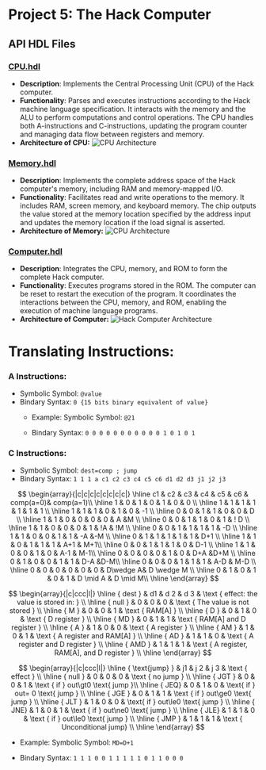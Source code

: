 # Project 5: The Hack Computer

## API HDL Files

### [CPU.hdl](Project5/CPU.hdl)
- **Description**: Implements the Central Processing Unit (CPU) of the Hack computer.
- **Functionality**: Parses and executes instructions according to the Hack machine language specification. It interacts with the memory and the ALU to perform computations and control operations. The CPU handles both A-instructions and C-instructions, updating the program counter and managing data flow between registers and memory.
- **Architecture of CPU:**
![CPU Architecture](https://i.sstatic.net/emWTfTvI.png)

### [Memory.hdl](Project5/Memory.hdl)
- **Description**: Implements the complete address space of the Hack computer's memory, including RAM and memory-mapped I/O.
- **Functionality**: Facilitates read and write operations to the memory. It includes RAM, screen memory, and keyboard memory. The chip outputs the value stored at the memory location specified by the address input and updates the memory location if the load signal is asserted.
- **Architecture of Memory:**
![CPU Architecture](https://i.sstatic.net/51MRItuH.png)

### [Computer.hdl](Project5/Computer.hdl)
- **Description**: Integrates the CPU, memory, and ROM to form the complete Hack computer.
- **Functionality**: Executes programs stored in the ROM. The computer can be reset to restart the execution of the program. It coordinates the interactions between the CPU, memory, and ROM, enabling the execution of machine language programs.
- **Architecture of Computer:**
![Hack Computer Architecture](https://i.sstatic.net/cwLb8LVg.png)

# Translating Instructions:

### A Instructions:

- Symbolic Symbol: `@value`
- Bindary Syntax:  `0 {15 bits binary equivalent of value}`    
   - Example: Symbolic Symbol: `@21` 

   - Bindary Syntax:  `0 0 0 0 0 0 0 0 0 0 0 1 0 1 0 1`
   

### C Instructions:

- Symbolic Symbol: `dest=comp ; jump`
- Bindary Syntax:  `1 1 1 a c1 c2 c3 c4 c5 c6 d1 d2 d3 j1 j2 j3`

$$
\begin{array}{|c|c|c|c|c|c|c|c|}
\hline c1 & c2 & c3 & c4 & c5 & c6 & comp(a=0)& comp(a=1)\\
\hline 1 & 0 & 1 & 0 & 1 & 0 & 0 \\
\hline 1 & 1 & 1 & 1 & 1 & 1 & 1 \\
\hline 1 & 1 & 1 & 0 & 1 & 0 & -1 \\
\hline 0 & 0 & 1 & 1 & 0 & 0 & D \\
\hline 1 & 1 & 0 & 0 & 0 & 0 & A &M \\
\hline 0 & 0 & 1 & 1 & 0 & 1 & ! D \\
\hline 1 & 1 & 0 & 0 & 0 & 1 & !A & !M \\
\hline 0 & 0 & 1 & 1 & 1 & 1 & -D \\
\hline 1 & 1 & 0 & 0 & 1 & 1 & -A &-M \\
\hline 0 & 1 & 1 & 1 & 1 & 1 & D+1 \\
\hline 1 & 1 & 0 & 1 & 1 & 1 & A+1 & M+1\\
\hline 0 & 0 & 1 & 1 & 1 & 0 & D-1 \\
\hline 1 & 1 & 0 & 0 & 1 & 0 & A-1 & M-1\\
\hline 0 & 0 & 0 & 0 & 1 & 0 & D+A &D+M \\
\hline 0 & 1 & 0 & 0 & 1 & 1 & D-A  &D-M\\
\hline 0 & 0 & 0 & 1 & 1 & 1 & A-D & M-D \\
\hline 0 & 0 & 0 & 0 & 0 & 0 & D\wedge  A& D \wedge M \\
\hline 0 & 1 & 0 & 1 & 0 & 1 & D \mid A & D \mid M\\
\hline \end{array}
$$

$$
\begin{array}{|c|ccc|l|}
\hline { dest } & d1 & d 2 & d 3 & \text { effect: the value is stored in: } \\
\hline  { null } & 0 & 0 & 0 & \text { The value is not stored } \\
\hline { M } & 0 & 0 & 1 & \text { RAM[A] } \\
\hline { D } & 0 & 1 & 0 & \text { D register } \\
\hline { MD } & 0 & 1 & 1 & \text { RAM[A] and D register } \\
\hline { A } & 1 & 0 & 0 & \text { A register } \\
\hline { AM } & 1 & 0 & 1 & \text { A register and RAM[A] } \\
\hline { AD } & 1 & 1 & 0 & \text { A register and D register } \\
\hline { AMD } & 1 & 1 & 1 & \text { A register, RAM[A], and D register } \\
\hline
\end{array}
$$

$$
\begin{array}{|c|ccc|l|}
\hline { \text{jump} } & j1 & j 2 & j 3 & \text { effect } \\
\hline  { null } & 0 & 0 & 0 & \text { no jump } \\
\hline { JGT } & 0 & 0 & 1 & \text { if } out\gt0 \text{ jump }\\
\hline { JEQ} & 0 & 1 & 0 & \text{ if } out= 0 \text{ jump } \\
\hline { JGE } & 0 & 1 & 1 & \text { if } out\ge0 \text{ jump } \\
\hline { JLT } & 1 & 0 & 0 & \text{ if } out\le0 \text{ jump } \\
\hline { JNE} & 1 & 0 & 1 & \text { if } out\ne0 \text{ jump } \\
\hline { JLE} & 1 & 1 & 0 & \text { if } out\le0 \text{ jump } \\
\hline { JMP } & 1 & 1 & 1 & \text { Unconditional jump} \\
\hline
\end{array}
$$

   - Example: Symbolic Symbol: `MD=D+1` 

   - Bindary Syntax:  `1 1 1 0 0 1 1 1 1 1 0 1 1 0 0 0`

